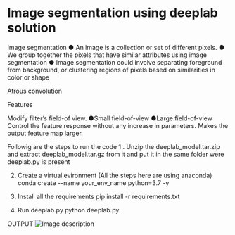 # Image segmentation using deeplab solution


Image segmentation
● An image is a collection or set of different pixels.
● We group together the pixels that have similar attributes using image segmentation
● Image segmentation could involve separating foreground from background, or
clustering regions of pixels based on similarities in color or shape


Atrous convolution

Features 

Modify filter’s field-of view.
  ●Small field-of-view
  ●Large field-of-view 
Control the feature response without any increase in parameters.
Makes the output feature map larger.



Followig are the steps to run the code
1 . Unzip the deeplab_model.tar.zip and extract deeplab_model.tar.gz from it and put it in the same folder were deeplab.py is present

2. Create a virtual evironment (All the steps here are using anaconda)
    conda create --name your_env_name python=3.7 -y
    
3. Install all the requirements 
    pip install -r requirements.txt
    
4. Run deeplab.py
    python deeplab.py
    
    
 OUTPUT 
 ![Image description](https://www.google.co.in/url?sa=i&url=https%3A%2F%2Fwww.pyimagesearch.com%2F2018%2F09%2F03%2Fsemantic-segmentation-with-opencv-and-deep-learning%2F&psig=AOvVaw2ZNRYZ3_2Jq8GZ9SNkwkAt&ust=1590585773459000&source=images&cd=vfe&ved=0CAIQjRxqFwoTCLiqnoLS0ekCFQAAAAAdAAAAABAD)
 





